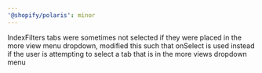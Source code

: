 ```yaml
---
'@shopify/polaris': minor
---
```


IndexFilters tabs were sometimes not selected if they were placed in the more view menu dropdown, modified this such that onSelect is used instead if the user is attempting to select a tab that is in the more views dropdown menu
